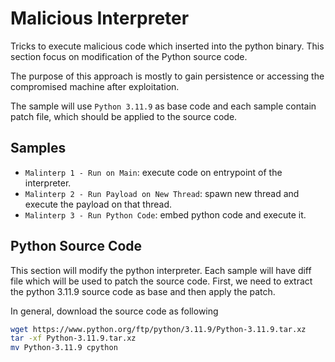 # Malicious Interpreter

Tricks to execute malicious code which inserted into the python binary. This section focus on modification of the Python source code.

The purpose of this approach is mostly to gain persistence or accessing the compromised machine after exploitation.

The sample will use `Python 3.11.9` as base code and each sample contain patch file, which should be applied to the source code.

## Samples

- `Malinterp 1 - Run on Main`: execute code on entrypoint of the interpreter.
- `Malinterp 2 - Run Payload on New Thread`: spawn new thread and execute the payload on that thread.
- `Malinterp 3 - Run Python Code`: embed python code and execute it.

## Python Source Code

This section will modify the python interpreter. Each sample will have diff file which will be used to patch the source code. First, we need to extract the python 3.11.9 source code as base and then apply the patch.

In general, download the source code as following

```sh
wget https://www.python.org/ftp/python/3.11.9/Python-3.11.9.tar.xz
tar -xf Python-3.11.9.tar.xz
mv Python-3.11.9 cpython
```